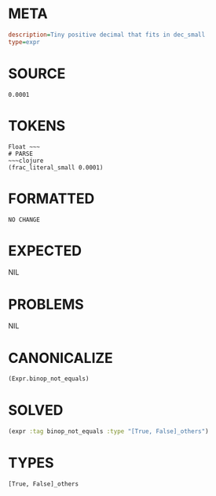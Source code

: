 # META
~~~ini
description=Tiny positive decimal that fits in dec_small
type=expr
~~~
# SOURCE
~~~roc
0.0001
~~~
# TOKENS
~~~text
Float ~~~
# PARSE
~~~clojure
(frac_literal_small 0.0001)
~~~
# FORMATTED
~~~roc
NO CHANGE
~~~
# EXPECTED
NIL
# PROBLEMS
NIL
# CANONICALIZE
~~~clojure
(Expr.binop_not_equals)
~~~
# SOLVED
~~~clojure
(expr :tag binop_not_equals :type "[True, False]_others")
~~~
# TYPES
~~~roc
[True, False]_others
~~~
